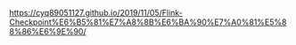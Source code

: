 https://cyq89051127.github.io/2019/11/05/Flink-Checkpoint%E6%B5%81%E7%A8%8B%E6%BA%90%E7%A0%81%E5%88%86%E6%9E%90/
